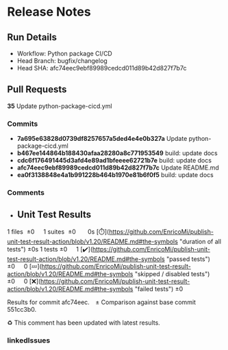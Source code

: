 # Release Notes 
## Run Details
- Workflow: Python package CI/CD 
- Head Branch: bugfix/changelog 
- Head SHA: afc74eec9ebf89989cedcd011d89b42d827f7b7c 

## Pull Requests
**35** Update python-package-cicd.yml
### Commits
  - **7a695e63828d0739df8257657a5ded4e4e0b327a** Update python-package-cicd.yml
  - **b467ee144864b188430afaa28280a8c771953549** build: update docs
  - **cdc6f176491445d3afd4e89ad1bfeeee62721b7e** build: update docs
  - **afc74eec9ebf89989cedcd011d89b42d827f7b7c** Update README.md
  - **ea0f3138848e4a1b991228b464b1970e81b6f0f5** build: update docs
### Comments
 - ## Unit Test Results
1 files  ±0  1 suites  ±0   0s [:stopwatch:](https://github.com/EnricoMi/publish-unit-test-result-action/blob/v1.20/README.md#the-symbols &quot;duration of all tests&quot;) ±0s
1 tests ±0  1 [:heavy_check_mark:](https://github.com/EnricoMi/publish-unit-test-result-action/blob/v1.20/README.md#the-symbols &quot;passed tests&quot;) ±0  0 [:zzz:](https://github.com/EnricoMi/publish-unit-test-result-action/blob/v1.20/README.md#the-symbols &quot;skipped / disabled tests&quot;) ±0  0 [:x:](https://github.com/EnricoMi/publish-unit-test-result-action/blob/v1.20/README.md#the-symbols &quot;failed tests&quot;) ±0 

Results for commit afc74eec. ± Comparison against base commit 551cc3b0.

:recycle: This comment has been updated with latest results.

### linkedIssues
    
